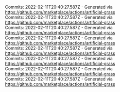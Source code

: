 Commits: 2022-02-11T20:40:27.587Z - Generated via https://github.com/marketplace/actions/artificial-grass
<br>
Commits: 2022-02-11T20:40:27.587Z - Generated via https://github.com/marketplace/actions/artificial-grass
<br>
Commits: 2022-02-11T20:40:27.587Z - Generated via https://github.com/marketplace/actions/artificial-grass
<br>
Commits: 2022-02-11T20:40:27.587Z - Generated via https://github.com/marketplace/actions/artificial-grass
<br>
Commits: 2022-02-11T20:40:27.587Z - Generated via https://github.com/marketplace/actions/artificial-grass
<br>
Commits: 2022-02-11T20:40:27.587Z - Generated via https://github.com/marketplace/actions/artificial-grass
<br>
Commits: 2022-02-11T20:40:27.587Z - Generated via https://github.com/marketplace/actions/artificial-grass
<br>
Commits: 2022-02-11T20:40:27.587Z - Generated via https://github.com/marketplace/actions/artificial-grass
<br>
